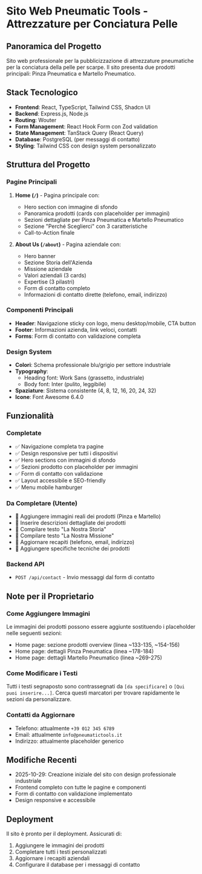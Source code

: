 # Sito Web Pneumatic Tools - Attrezzature per Conciatura Pelle

## Panoramica del Progetto
Sito web professionale per la pubblicizzazione di attrezzature pneumatiche per la conciatura della pelle per scarpe. Il sito presenta due prodotti principali: Pinza Pneumatica e Martello Pneumatico.

## Stack Tecnologico
- **Frontend**: React, TypeScript, Tailwind CSS, Shadcn UI
- **Backend**: Express.js, Node.js
- **Routing**: Wouter
- **Form Management**: React Hook Form con Zod validation
- **State Management**: TanStack Query (React Query)
- **Database**: PostgreSQL (per messaggi di contatto)
- **Styling**: Tailwind CSS con design system personalizzato

## Struttura del Progetto

### Pagine Principali
1. **Home (`/`)** - Pagina principale con:
   - Hero section con immagine di sfondo
   - Panoramica prodotti (cards con placeholder per immagini)
   - Sezioni dettagliate per Pinza Pneumatica e Martello Pneumatico
   - Sezione "Perché Sceglierci" con 3 caratteristiche
   - Call-to-Action finale

2. **About Us (`/about`)** - Pagina aziendale con:
   - Hero banner
   - Sezione Storia dell'Azienda
   - Missione aziendale
   - Valori aziendali (3 cards)
   - Expertise (3 pilastri)
   - Form di contatto completo
   - Informazioni di contatto dirette (telefono, email, indirizzo)

### Componenti Principali
- **Header**: Navigazione sticky con logo, menu desktop/mobile, CTA button
- **Footer**: Informazioni azienda, link veloci, contatti
- **Forms**: Form di contatto con validazione completa

### Design System
- **Colori**: Schema professionale blu/grigio per settore industriale
- **Typography**: 
  - Heading font: Work Sans (grassetto, industriale)
  - Body font: Inter (pulito, leggibile)
- **Spaziature**: Sistema consistente (4, 8, 12, 16, 20, 24, 32)
- **Icone**: Font Awesome 6.4.0

## Funzionalità

### Completate
- ✅ Navigazione completa tra pagine
- ✅ Design responsive per tutti i dispositivi
- ✅ Hero sections con immagini di sfondo
- ✅ Sezioni prodotto con placeholder per immagini
- ✅ Form di contatto con validazione
- ✅ Layout accessibile e SEO-friendly
- ✅ Menu mobile hamburger

### Da Completare (Utente)
- 📝 Aggiungere immagini reali dei prodotti (Pinza e Martello)
- 📝 Inserire descrizioni dettagliate dei prodotti
- 📝 Compilare testo "La Nostra Storia"
- 📝 Compilare testo "La Nostra Missione"
- 📝 Aggiornare recapiti (telefono, email, indirizzo)
- 📝 Aggiungere specifiche tecniche dei prodotti

### Backend API
- `POST /api/contact` - Invio messaggi dal form di contatto

## Note per il Proprietario

### Come Aggiungere Immagini
Le immagini dei prodotti possono essere aggiunte sostituendo i placeholder nelle seguenti sezioni:
- Home page: sezione prodotti overview (linea ~133-135, ~154-156)
- Home page: dettagli Pinza Pneumatica (linea ~178-184)
- Home page: dettagli Martello Pneumatico (linea ~269-275)

### Come Modificare i Testi
Tutti i testi segnaposto sono contrassegnati da `[da specificare]` o `[Qui puoi inserire...]`. Cerca questi marcatori per trovare rapidamente le sezioni da personalizzare.

### Contatti da Aggiornare
- Telefono: attualmente `+39 012 345 6789`
- Email: attualmente `info@pneumatictools.it`
- Indirizzo: attualmente placeholder generico

## Modifiche Recenti
- 2025-10-29: Creazione iniziale del sito con design professionale industriale
- Frontend completo con tutte le pagine e componenti
- Form di contatto con validazione implementato
- Design responsive e accessibile

## Deployment
Il sito è pronto per il deployment. Assicurati di:
1. Aggiungere le immagini dei prodotti
2. Completare tutti i testi personalizzati
3. Aggiornare i recapiti aziendali
4. Configurare il database per i messaggi di contatto
